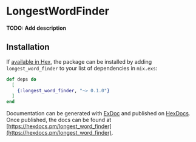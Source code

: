# LongestWordFinder

**TODO: Add description**

## Installation

If [available in Hex](https://hex.pm/docs/publish), the package can be installed
by adding `longest_word_finder` to your list of dependencies in `mix.exs`:

```elixir
def deps do
  [
    {:longest_word_finder, "~> 0.1.0"}
  ]
end
```

Documentation can be generated with [ExDoc](https://github.com/elixir-lang/ex_doc)
and published on [HexDocs](https://hexdocs.pm). Once published, the docs can
be found at [https://hexdocs.pm/longest_word_finder](https://hexdocs.pm/longest_word_finder).


